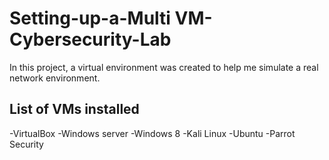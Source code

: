 # Setting-up-a-Multi VM-Cybersecurity-Lab
In this project, a virtual environment was created to help me simulate a real network environment.
## List of VMs installed
-VirtualBox
-Windows server
-Windows 8
-Kali Linux
-Ubuntu
-Parrot Security
